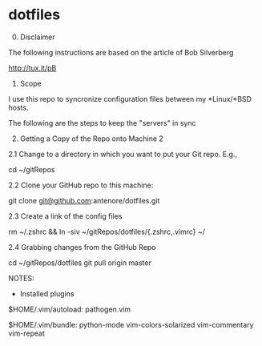 dotfiles
========

0. Disclaimer

The following instructions are based on the article of Bob Silverberg

http://tux.it/pB

1. Scope

I use this repo to syncronize configuration files between my *Linux/*BSD hosts.

The following are the steps to keep the "servers" in sync

2. Getting a Copy of the Repo onto Machine 2

2.1 Change to a directory in which you want to put your Git repo. E.g., 

cd ~/gitRepos

2.2 Clone your GitHub repo to this machine:

git clone git@github.com:antenore/dotfiles.git

2.3 Create a link of the config files

rm ~/.zshrc && ln -siv ~/gitRepos/dotfiles/{.zshrc,.vimrc} ~/

2.4 Grabbing changes from the GitHub Repo

cd ~/gitRepos/dotfiles
git pull origin master

NOTES:

   * Installed plugins

   $HOME/.vim/autoload:
   pathogen.vim

   $HOME/.vim/bundle:
   python-mode
   vim-colors-solarized
   vim-commentary
   vim-repeat

